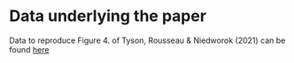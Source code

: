 # Data underlying the paper

Data to reproduce Figure 4. of Tyson, Rousseau & Niedworok \(2021\) can be found [here](https://gin.g-node.org/cellfinder/manuscript_data.)

